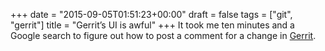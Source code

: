 +++
date = "2015-09-05T01:51:23+00:00"
draft = false
tags = ["git", "gerrit"]
title = "Gerrit’s UI is awful"
+++
It took me ten minutes and a Google search to figure out how to post a comment for a change in [Gerrit](https://www.gerritcodereview.com).
